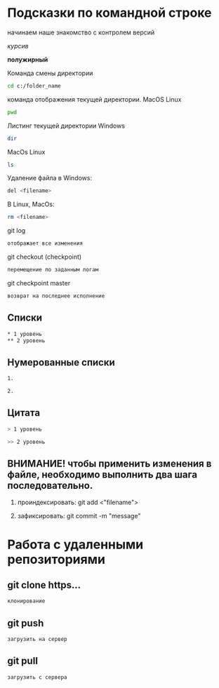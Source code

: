 # Подсказки по командной строке

начинаем наше знакомство с контролем версий 

*курсив*

**полужирный**

Команда смены директории
```sh
cd c:/folder_name
```
команда отображения текущей директории. MacOS Linux
```sh
pwd
```
Листинг текущей директории Windows
```sh
dir
```
MacOs Linux
```sh
ls
```
Удаление файла в Windows:
```sh
del <filename>
```
В Linux, MacOs:
```sh
rm <filename>
```

git log
```sh
отображает все изменения
```

git checkout (checkpoint)
```sh
перемещение по заданным логам
```
git checkpoint master
```sh
возврат на последнее исполнение
```

## Списки
```sh
* 1 уровень
** 2 уровень
```

## Нумерованные списки
```sh
1.

2.
```
## Цитата
```sh
> 1 уровень

>> 2 уровень
```

## ВНИМАНИЕ! чтобы применить изменения  в  файле, необходимо выполнить два шага последовательно.
1. проиндексировать: git add <"filename">

2. зафиксировать: git commit -m "message"

# Работа с удаленными репозиториями

## git clone https... 

```sh
клонирование
```

## git push
```sh
загрузить на сервер
```

## git pull
```sh
загрузить с сервера
```

##  

